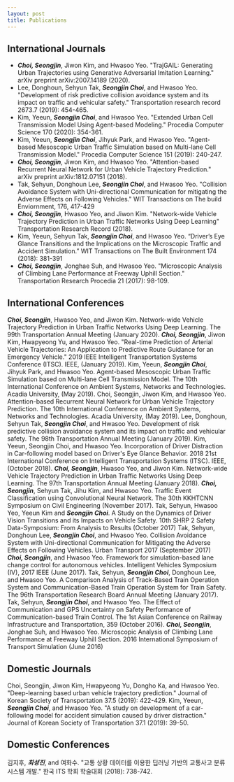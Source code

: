 ```yaml
---
layout: post
title: Publications
---
```



## International Journals

 * ***Choi, Seongjin***, Jiwon Kim, and Hwasoo Yeo. "TrajGAIL: Generating Urban Trajectories using Generative Adversarial Imitation Learning." arXiv preprint arXiv:2007.14189 (2020).
* Lee, Donghoun, Sehyun Tak, ***Seongjin Choi***, and Hwasoo Yeo. "Development of risk predictive collision avoidance system and its impact on traffic and vehicular safety." Transportation research record 2673.7 (2019): 454-465.
* Kim, Yeeun, ***Seongjin Choi***, and Hwasoo Yeo. "Extended Urban Cell Transmission Model Using Agent-based Modeling." Procedia Computer Science 170 (2020): 354-361.
* Kim, Yeeun, ***Seongjin Choi***, Jihyuk Park, and Hwasoo Yeo. "Agent-based Mesoscopic Urban Traffic Simulation based on Multi-lane Cell Transmission Model." Procedia Computer Science 151 (2019): 240-247.
* ***Choi, Seongjin***, Jiwon Kim, and Hwasoo Yeo. "Attention-based Recurrent Neural Network for Urban Vehicle Trajectory Prediction." arXiv preprint arXiv:1812.07151 (2018).
* Tak, Sehyun, Donghoun Lee, ***Seongjin Choi***, and Hwasoo Yeo. "Collision Avoidance System with Uni-directional Communication for mitigating the Adverse Effects on Following Vehicles." WIT Transactions on The build Enviornment, 176, 417-429
* ***Choi, Seongjin***, Hwasoo Yeo, and Jiwon Kim. "Network-wide Vehicle Trajectory Prediction in Urban Traffic Networks Using Deep Learning" Transportation Research Record (2018).
* Kim, Yeeun, Sehyun Tak, ***Seongjin Choi***, and Hwasoo Yeo. “Driver’s Eye Glance Transitions and the Implications on the Microscopic Traffic and Accident Simulation.” WIT Transactions on The Built Environment 174 (2018): 381-391
* ***Choi, Seongjin***, Jonghae Suh, and Hwasoo Yeo. "Microscopic Analysis of Climbing Lane Performance at Freeway Uphill Section." Transportation Research Procedia 21 (2017): 98-109.

## International Conferences

***Choi, Seongjin***, Hwasoo Yeo, and Jiwon Kim. Network-wide Vehicle Trajectory Prediction in Urban Traffic Networks Using Deep Learning. The 99th Transportation Annual Meeting (January 2020).
***Choi, Seongjin***, Jiwon Kim, Hwapyeong Yu, and Hwasoo Yeo. "Real-time Prediction of Arterial Vehicle Trajectories: An Application to Predictive Route Guidance for an Emergency Vehicle." 2019 IEEE Intelligent Transportation Systems Conference (ITSC). IEEE, (January 2019).
Kim, Yeeun, ***Seongjin Choi***, Jihyuk Park, and Hwasoo Yeo. Agent-based Mesoscopic Urban Traffic Simulation based on Multi-lane Cell Transmission Model. The 10th International Conference on Ambient Systems, Networks and Technologies. Acadia University, (May 2019).
Choi, Seongjin, Jiwon Kim, and Hwasoo Yeo. Attention-based Recurrent Neural Network for Urban Vehicle Trajectory Prediction. The 10th International Conference on Ambient Systems, Networks and Technologies. Acadia University, (May 2019).
Lee, Donghoun, Sehyun Tak, ***Seongjin Choi***, and Hwasoo Yeo. Development of risk predictive collision avoidance system and its impact on traffic and vehicular safety. The 98th Transportation Annual Meeting (January 2019).
Kim, Yeeun, Seongjin Choi, and Hwasoo Yeo. Incorporation of Driver Distraction in Car-following model based on Driver's Eye Glance Behavior. 2018 21st International Conference on Intelligent Transportation Systems (ITSC). IEEE, (October 2018).
***Choi, Seongjin***, Hwasoo Yeo, and Jiwon Kim. Network-wide Vehicle Trajectory Prediction in Urban Traffic Networks Using Deep Learning. The 97th Transportation Annual Meeting (January 2018).
***Choi, Seongjin***, Sehyun Tak, Jihu Kim, and Hwasoo Yeo. Traffic Event Classification using Convolutional Neural Network. The 30th KKHTCNN Symposium on Civil Engineering (November 2017).
Tak, Sehyun, Hwasoo Yeo, Yeeun Kim and ***Seongjin Choi***. A Study on the Dynamics of Driver Vision Transitions and its Impacts on Vehicle Safety. 10th SHRP 2 Safety Data-Symposium: From Analysis to Results (October 2017)
Tak, Sehyun, Donghoun Lee, ***Seongjin Choi***, and Hwasoo Yeo. Collision Avoidance System with Uni-directional Communication for Mitigating the Adverse Effects on Following Vehicles. Urban Transport 2017 (September 2017)
***Choi, Seongjin***, and Hwasoo Yeo. Framework for simulation-based lane change control for autonomous vehicles. Intelligent Vehicles Symposium (IV), 2017 IEEE (June 2017).
Tak, Sehyun, ***Seongjin Choi***, Donghoun Lee, and Hwasoo Yeo. A Comparison Analysis of Track-Based Train Operation System and Communication-Based Train Operation System for Train Safety. The 96th Transportation Research Board Annual Meeting (January 2017).
Tak, Sehyun, ***Seongjin Choi***, and Hwasoo Yeo. The Effect of Communication and GPS Uncertainty on Safety Performance of Communication-based Train Control. The 1st Asian Conference on Railway Infrastructure and Transportation, 359 (October 2016).
***Choi, Seongjin***, Jonghae Suh, and Hwasoo Yeo. Microscopic Analysis of Climbing Lane Performance at Freeway Uphill Section. 2016 International Symposium of Transport Simulation (June 2016)

## Domestic Journals
Choi, Seongjin, Jiwon Kim, Hwapyeong Yu, Dongho Ka, and Hwasoo Yeo. "Deep-learning based urban vehicle trajectory prediction." Journal of Korean Society of Transportation 37.5 (2019): 422-429.
Kim, Yeeun, ***Seongjin Choi***, and Hwasoo Yeo. "A study on development of a car-following model for accident simulation caused by driver distraction." Journal of Korean Society of Transportation 37.1 (2019): 39-50.

## Domestic Conferences
김지후, ***최성진***, and 여화수. "교통 상황 데이터를 이용한 딥러닝 기반의 교통사고 분류 시스템 개발." 한국 ITS 학회 학술대회 (2018): 738-742.


